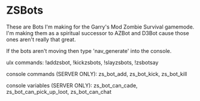# ZSBots
These are Bots I'm making for the Garry's Mod Zombie Survival gamemode.
I'm making them as a spiritual successor to AZBot and D3Bot cause those ones aren't really that great.

If the bots aren't moving then type 'nav_generate' into the console.

ulx commands:
!addzsbot, 
!kickzsbots, 
!slayzsbots, 
!zsbotsay

console commands (SERVER ONLY):
zs_bot_add, 
zs_bot_kick, 
zs_bot_kill

console variables (SERVER ONLY):
zs_bot_can_cade, 
zs_bot_can_pick_up_loot, 
zs_bot_can_chat
